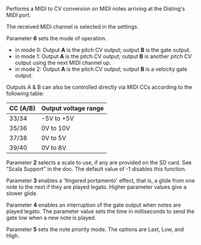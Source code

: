 
Performs a MIDI to CV conversion on MIDI notes arriving at the Disting's MIDI port.

The received MIDI channel is selected in the settings.
                
Parameter **6** sets the mode of operation.

- in mode 0: Output **A** is the pitch CV output; output **B** is the gate output.
- in mode 1: Output **A** is the pitch CV output; output **B** is another pitch CV output using the next MIDI channel up.
- in mode 2: Output **A** is the pitch CV output; output **B** is a velocity gate output.

Outputs A & B can also be controlled directly via MIDI CCs according to the following table:

| **CC (A/B)** | **Output voltage range** |
|--------------|--------------------------|
| 33/34        | -5V to +5V               |
| 35/36        | 0V to 10V                |
| 37/38        | 0V to 5V                 |
| 39/40        | 0V to 8V                 |

Parameter **2** selects a scale to use, if any are provided on the SD card. See “Scala Support” in the doc. The default value of
-1 disables this function.

Parameter **3** enables a 'fingered portamento' effect, that is, a glide from one note to the next if they are played
legato. Higher parameter values give a slower glide.

Parameter **4** enables an interruption of the gate output when notes are played legato. The parameter value sets the time
in milliseconds to send the gate low when a new note is played.

Parameter **5** sets the note priority mode. The options are Last, Low, and High.
